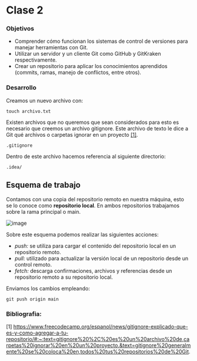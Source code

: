 # Clase 2

### Objetivos
-  Comprender cómo funcionan los sistemas de control de versiones para manejar herramientas con Git. 
-  Utilizar un servidor y un cliente Git como GitHub y GitKraken respectivamente.  
-  Crear un repositorio para aplicar los conocimientos aprendidos (commits, ramas, manejo de conflictos, entre otros). 
### Desarrollo

Creamos un nuevo archivo con:
```
touch archivo.txt
```

Existen archivos que no queremos que sean considerados para esto es necesario que creemos un archivo gitignore. Este archivo de texto le dice a Git qué archivos o carpetas ignorar en un proyecto [[1]](#1).
```
.gitignore
```
Dentro de este archivo hacemos referencia al siguiente directorio:
```
.idea/
```
## Esquema de trabajo
Contamos con una copia del repositorio remoto en nuestra máquina, esto se lo conoce como **repositorio local**. En ambos repositorios trabajamos sobre la rama principal o main.

![image](https://user-images.githubusercontent.com/20259832/141987710-7118f576-5b8e-4495-9bdb-b8d4fafb28c1.png)

Sobre este esquema podemos realizar las siguientes acciones:

- *push:* se utiliza para cargar el contenido del repositorio local en un repositorio remoto.
- *pull:* utilizado para actualizar la versión local de un repositorio desde un control remoto.
- *fetch:* descarga confirmaciones, archivos y referencias desde un repositorio remoto a su repositorio local.

Enviamos los cambios empleando:
```
git push origin main
```



### Bibliografia:
<a id="1">[1]</a> https://www.freecodecamp.org/espanol/news/gitignore-explicado-que-es-y-como-agregar-a-tu-repositorio/#:~:text=gitignore%20%2C%20es%20un%20archivo%20de,carpetas%20ignorar%20en%20un%20proyecto.&text=gitignore%20generalmente%20se%20coloca%20en,todos%20tus%20repositorios%20de%20Git.

